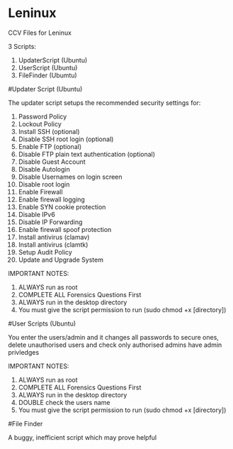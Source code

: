 # Leninux
CCV Files for Leninux

3 Scripts:

1) UpdaterScript (Ubuntu)
2) UserScript (Ubuntu)
3) FileFinder (Ubumtu)

#Updater Script (Ubuntu)

The updater script setups the recommended security settings for:

1) Password Policy
2) Lockout Policy
3) Install SSH (optional)
4) Disable SSH root login (optional)
5) Enable FTP (optional)
6) Disable FTP plain text authentication (optional)
7) Disable Guest Account
8) Disable Autologin
9) Disable Usernames on login screen
10) Disable root login
11) Enable Firewall
12) Enable firewall logging
13) Enable SYN cookie protection
14) Disable IPv6
15) Disable IP Forwarding
16) Enable firewall spoof protection
17) Install antivirus (clamav)
18) Install antivirus (clamtk)
19) Setup Audit Policy
20) Update and Upgrade System

IMPORTANT NOTES:

1) ALWAYS run as root
2) COMPLETE ALL Forensics Questions First
3) ALWAYS run in the desktop directory
4) You must give the script permission to run (sudo chmod +x [directory])

#User Scripts (Ubuntu)

You enter the users/admin and it changes all passwords to secure ones, delete unauthorised users and check only authorised admins have admin privledges 

IMPORTANT NOTES:

1) ALWAYS run as root
2) COMPLETE ALL Forensics Questions First
3) ALWAYS run in the desktop directory
4) DOUBLE check the users name
5) You must give the script permission to run (sudo chmod +x [directory])

#File Finder

A buggy, inefficient script which may prove helpful
